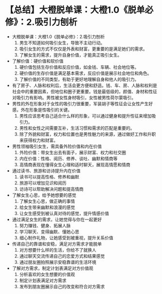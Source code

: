 # 【总结】大橙脱单课：大橙1.0《脱单必修》：2.吸引力刨析

-   大橙脱单课：大橙1.0《脱单必修》：2.吸引力刨析
    1.  男生不知道如何吸引女生，导致不主动行动。
    2.  吸引女生的方式不仅仅是外表和财富，更重要的是满足她们的需求。
    3.  了解女生的需求，提升自身价值，才能真正吸引女生。
-   了解价值：硬价值和软价值
    1.  硬价值包括生存价值和反应价值，如金钱、车辆、社会地位等。
    2.  硬价值的生存价值是满足基本需求，反应价值是展示社会地位和角色。
    3.  了解价值的不同类型，有助于更好地理解自身和他人的吸引力。
-   有了房子、人脉和权利后，生活会更方便和舒适。钱、车、房、人脉和权利是社会中的重要因素，但地位和圈子更重要。钱是最低级的，颜值、身材和性征对吸引力有影响。男性被女性身材吸引，女性被男性荷尔蒙吸引。
-   男性的外在形象对于女性的吸引力很重要，军装胡子等性征会让女性产生好感，外在形象是性吸引的关键。
    1.  男性应该思考自己适合什么样的形象，可以通过健身和提升性征来增加吸引力。
    2.  男性和女性之间需要互补，生活习惯和需求的匹配是重要的。
    3.  除了外貌和财富，权力和位置也是男性魅力的来源，通过做好工作和升职来获得权力和财富。
-   男性领袖吸引女生，需具备外险价值和内在价值
    1.  外险价值：带女生出去有面子，展示财富、权力和社交圈
    2.  内在价值：性格、阅历、修养、谈吐、幽默和情商等
    3.  高情商表现在懂得女生心理和适时聊天，展现高情愿和情商
-   通过读书、旅游和访诗提升内在价值
    1.  读书可以提高性格、修养和幽默
    2.  旅游可以增加见识和阅历
    3.  访诗可以帮助解决问题和提高情商
-   了解女生心思，给予她想要的感觉
    1.  了解女生心思，做正确的事情
    2.  给女生带来幽默和浪漫的感觉
    3.  让女生感受到被认真对待的感觉，提升情感价值
-   通过满足女生的需求，让她觉得与你在一起更好
    1.  努力赚钱、健身、拓展人脉
    2.  学习聊天、变得幽默、懂她心思
    3.  细心制作礼物，让她感受到被重视，提升关系价值
-   传递自己的靠谱和安稳，满足对方需求才能脱单
    1.  对方想要什么样的生活，你给不了就换人
    2.  通过聊天交流传递自己的恋爱方式和结果感觉
    3.  通过朋友圈拍照展示安稳靠谱的生活环境
-   了解对方需求，制定计划表满足对方价值观
    1.  分析喜欢的女生想要的价值观
    2.  制定计划表满足对方需求
    3.  发布到朋友圈展示自己的改变和符合对方需求